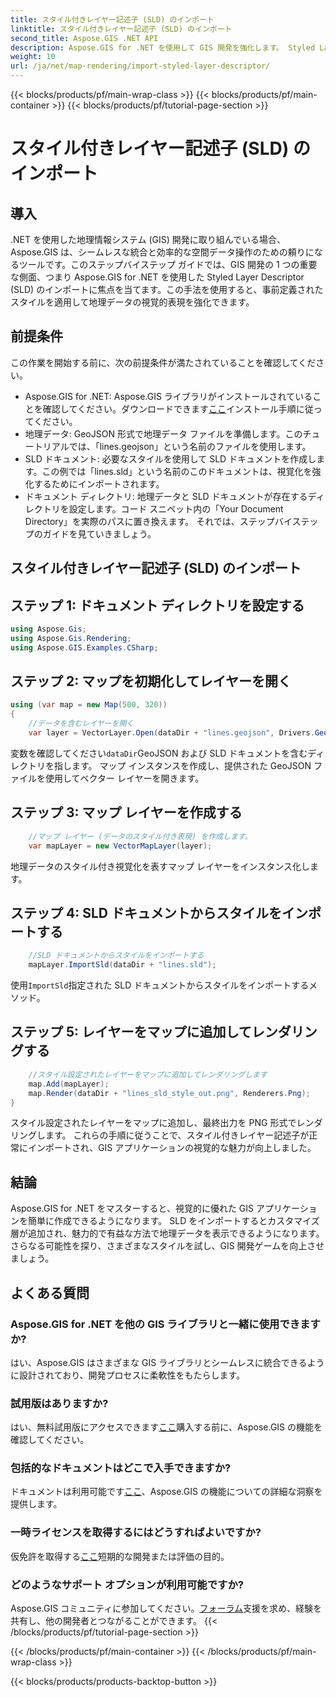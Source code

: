 ```yaml
---
title: スタイル付きレイヤー記述子 (SLD) のインポート
linktitle: スタイル付きレイヤー記述子 (SLD) のインポート
second_title: Aspose.GIS .NET API
description: Aspose.GIS for .NET を使用して GIS 開発を強化します。 Styled Layer Descriptor (SLD) を簡単にインポートします。今すぐカスタマイズの可能性を試してみましょう!
weight: 10
url: /ja/net/map-rendering/import-styled-layer-descriptor/
---
```


{{< blocks/products/pf/main-wrap-class >}}
{{< blocks/products/pf/main-container >}}
{{< blocks/products/pf/tutorial-page-section >}}

# スタイル付きレイヤー記述子 (SLD) のインポート

## 導入
.NET を使用した地理情報システム (GIS) 開発に取り組んでいる場合、Aspose.GIS は、シームレスな統合と効率的な空間データ操作のための頼りになるツールです。このステップバイステップ ガイドでは、GIS 開発の 1 つの重要な側面、つまり Aspose.GIS for .NET を使用した Styled Layer Descriptor (SLD) のインポートに焦点を当てます。この手法を使用すると、事前定義されたスタイルを適用して地理データの視覚的表現を強化できます。
## 前提条件
この作業を開始する前に、次の前提条件が満たされていることを確認してください。
-  Aspose.GIS for .NET: Aspose.GIS ライブラリがインストールされていることを確認してください。ダウンロードできます[ここ](https://releases.aspose.com/gis/net/)インストール手順に従ってください。
- 地理データ: GeoJSON 形式で地理データ ファイルを準備します。このチュートリアルでは、「lines.geojson」という名前のファイルを使用します。
- SLD ドキュメント: 必要なスタイルを使用して SLD ドキュメントを作成します。この例では「lines.sld」という名前のこのドキュメントは、視覚化を強化するためにインポートされます。
- ドキュメント ディレクトリ: 地理データと SLD ドキュメントが存在するディレクトリを設定します。コード スニペット内の「Your Document Directory」を実際のパスに置き換えます。
それでは、ステップバイステップのガイドを見ていきましょう。
## スタイル付きレイヤー記述子 (SLD) のインポート
## ステップ 1: ドキュメント ディレクトリを設定する
```csharp
using Aspose.Gis;
using Aspose.Gis.Rendering;
using Aspose.GIS.Examples.CSharp;
```
## ステップ 2: マップを初期化してレイヤーを開く
```csharp
using (var map = new Map(500, 320))
{
    //データを含むレイヤーを開く
    var layer = VectorLayer.Open(dataDir + "lines.geojson", Drivers.GeoJson);
```
変数を確認してください`dataDir`GeoJSON および SLD ドキュメントを含むディレクトリを指します。
マップ インスタンスを作成し、提供された GeoJSON ファイルを使用してベクター レイヤーを開きます。
## ステップ 3: マップ レイヤーを作成する
```csharp
    //マップ レイヤー (データのスタイル付き表現) を作成します。
    var mapLayer = new VectorMapLayer(layer);
```
地理データのスタイル付き視覚化を表すマップ レイヤーをインスタンス化します。
## ステップ 4: SLD ドキュメントからスタイルをインポートする
```csharp
    //SLD ドキュメントからスタイルをインポートする
    mapLayer.ImportSld(dataDir + "lines.sld");
```
使用`ImportSld`指定された SLD ドキュメントからスタイルをインポートするメソッド。
## ステップ 5: レイヤーをマップに追加してレンダリングする
```csharp
    //スタイル設定されたレイヤーをマップに追加してレンダリングします
    map.Add(mapLayer);
    map.Render(dataDir + "lines_sld_style_out.png", Renderers.Png);
}
```
スタイル設定されたレイヤーをマップに追加し、最終出力を PNG 形式でレンダリングします。
これらの手順に従うことで、スタイル付きレイヤー記述子が正常にインポートされ、GIS アプリケーションの視覚的な魅力が向上しました。
## 結論
Aspose.GIS for .NET をマスターすると、視覚的に優れた GIS アプリケーションを簡単に作成できるようになります。 SLD をインポートするとカスタマイズ層が追加され、魅力的で有益な方法で地理データを表示できるようになります。さらなる可能性を探り、さまざまなスタイルを試し、GIS 開発ゲームを向上させましょう。
## よくある質問
### Aspose.GIS for .NET を他の GIS ライブラリと一緒に使用できますか?
はい、Aspose.GIS はさまざまな GIS ライブラリとシームレスに統合できるように設計されており、開発プロセスに柔軟性をもたらします。
### 試用版はありますか?
はい、無料試用版にアクセスできます[ここ](https://releases.aspose.com/)購入する前に、Aspose.GIS の機能を確認してください。
### 包括的なドキュメントはどこで入手できますか?
ドキュメントは利用可能です[ここ](https://reference.aspose.com/gis/net/)、Aspose.GIS の機能についての詳細な洞察を提供します。
### 一時ライセンスを取得するにはどうすればよいですか?
仮免許を取得する[ここ](https://purchase.aspose.com/temporary-license/)短期的な開発または評価の目的。
### どのようなサポート オプションが利用可能ですか?
 Aspose.GIS コミュニティに参加してください。[フォーラム](https://forum.aspose.com/c/gis/33)支援を求め、経験を共有し、他の開発者とつながることができます。
{{< /blocks/products/pf/tutorial-page-section >}}

{{< /blocks/products/pf/main-container >}}
{{< /blocks/products/pf/main-wrap-class >}}

{{< blocks/products/products-backtop-button >}}
